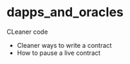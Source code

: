# dapps_and_oracles
CLeaner code 


- Cleaner ways to write a contract 
- How to pause a live contract